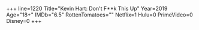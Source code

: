 +++
line=1220
Title="Kevin Hart: Don't F**k This Up"
Year=2019
Age="18+"
IMDb="6.5"
RottenTomatoes=""
Netflix=1
Hulu=0
PrimeVideo=0
Disney=0
+++

